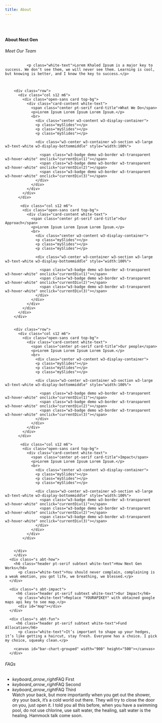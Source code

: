 ```yaml
---
title: About
---
```

<br>
<br>
<div class="section no-pad-bot" id="index-banner">
    <div class="container">
    <h4 class="header pt-serif white-text">About Next Gen</h4>
      <div class="container-inner">
         <h6 class="header pt-serif subtext white-text">Meet Our Team</h6>
             <div class="open-sans">
       
              <p class="white-text">Lorem Khaled Ipsum is a major key to success. We don’t see them, we will never see them. Learning is cool, but knowing is better, and I know the key to success.</p>



        <div class="row">
          <div class="col s12 m6">
            <div class="open-sans card top-bg">
              <div class="card-content white-text">
                <span class="center pt-serif card-title">What We Do</span>
                <p>Lorem Ipsum Lorem Ipsum Lorem Ipsum.</p>
                <br>
                  <div class="center w3-content w3-display-container">
                  <p class="mySlides"></p>
                  <p class="mySlides"></p>
                  <p class="mySlides"></p>
                 
                  <div class="w3-center w3-container w3-section w3-large w3-text-white w3-display-bottommiddle" style="width:100%">
                  
                    <span class="w3-badge demo w3-border w3-transparent w3-hover-white" onclick="currentDiv(1)"></span>
                    <span class="w3-badge demo w3-border w3-transparent w3-hover-white" onclick="currentDiv(2)"></span>
                    <span class="w3-badge demo w3-border w3-transparent w3-hover-white" onclick="currentDiv(3)"></span>
                  </div>
                </div>
              </div>
            </div>
          </div>

           <div class="col s12 m6">
            <div class="open-sans card top-bg">
              <div class="card-content white-text">
                <span class="center pt-serif card-title">Our Approach</span>
                <p>Lorem Ipsum Lorem Ipsum Lorem Ipsum.</p>
                <br>
                  <div class="center w3-content w3-display-container">
                  <p class="mySlides"></p>
                  <p class="mySlides"></p>
                  <p class="mySlides"></p>
                 
                  <div class="w3-center w3-container w3-section w3-large w3-text-white w3-display-bottommiddle" style="width:100%">
                  
                    <span class="w3-badge demo w3-border w3-transparent w3-hover-white" onclick="currentDiv(1)"></span>
                    <span class="w3-badge demo w3-border w3-transparent w3-hover-white" onclick="currentDiv(2)"></span>
                    <span class="w3-badge demo w3-border w3-transparent w3-hover-white" onclick="currentDiv(3)"></span>
                  </div>
                </div>
              </div>
            </div>
          </div>
        </div>

    
        <div class="row">
          <div class="col s12 m6">
            <div class="open-sans card top-bg">
              <div class="card-content white-text">
                <span class="center pt-serif card-title">Our people</span>
                <p>Lorem Ipsum Lorem Ipsum Lorem Ipsum.</p>
                <br>
                  <div class="center w3-content w3-display-container">
                  <p class="mySlides"></p>
                  <p class="mySlides"></p>
                  <p class="mySlides"></p>
                 
                  <div class="w3-center w3-container w3-section w3-large w3-text-white w3-display-bottommiddle" style="width:100%">
                  
                    <span class="w3-badge demo w3-border w3-transparent w3-hover-white" onclick="currentDiv(1)"></span>
                    <span class="w3-badge demo w3-border w3-transparent w3-hover-white" onclick="currentDiv(2)"></span>
                    <span class="w3-badge demo w3-border w3-transparent w3-hover-white" onclick="currentDiv(3)"></span>
                  </div>
                </div>
              </div>
            </div>
          </div>

           <div class="col s12 m6">
            <div class="open-sans card top-bg">
              <div class="card-content white-text">
                <span class="center pt-serif card-title">Impact</span>
                <p>Lorem Ipsum Lorem Ipsum Lorem Ipsum.</p>
                <br>
                  <div class="center w3-content w3-display-container">
                  <p class="mySlides"></p>
                  <p class="mySlides"></p>
                  <p class="mySlides"></p>
                 
                  <div class="w3-center w3-container w3-section w3-large w3-text-white w3-display-bottommiddle" style="width:100%">
                    <span class="w3-badge demo w3-border w3-transparent w3-hover-white" onclick="currentDiv(1)"></span>
                    <span class="w3-badge demo w3-border w3-transparent w3-hover-white" onclick="currentDiv(2)"></span>
                    <span class="w3-badge demo w3-border w3-transparent w3-hover-white" onclick="currentDiv(3)"></span>
                  </div>
                </div>
              </div>
            </div>


        </div>
        </div>
      <div class="s abt-how">
        <h6 class="header pt-serif subtext white-text">How Next Gen Works</h6>
          <p class="white-text">You should never complain, complaining is a weak emotion, you got life, we breathing, we blessed.</p>
      </div>

      <div class="s abt-impact">
         <h6 class="header pt-serif subtext white-text">Our Impact</h6>
          <p class="white-text">Replace "YOURAPIKEY" with obtained google maps api key to see map.</p>
          <div id="map"></div>
      </div>

      <div class="s abt-fun">
         <h6 class="header pt-serif subtext white-text">Fund Allocation</h6>
          <p class="white-text">It’s important to shape up your hedges, it’s like getting a haircut, stay fresh. Everyone has a choice. I pick my choice, squeaky clean.</p>

        <canvas id="bar-chart-grouped" width="900" height="500"></canvas>
      </div>

<div class="s abt-faq white-text">
        <h6 class="header pt-serif subtext white-text">FAQs</h6>
        <ul class="collapsible" data-collapsible="accordion">
              <li class="">
                <div class="collapsible-header"><i class="arrow material-icons">keyboard_arrow_right</i>FAQ First</div>
                <div class="collapsible-body" style="display: none;"><span>It’s important to use cocoa butter. It’s the key to more success, why not live smooth? Why live rough? We don’t see them, we will never see them. I’m giving you cloth talk, cloth. Special cloth alert, cut from a special cloth. Every chance I get, I water the plants, Lion!</span></div>
              </li>
              <li class="">
                <div class="collapsible-header"><i class="arrow material-icons">keyboard_arrow_right</i>FAQ Second</div>
                <div class="collapsible-body" style="display: none;"><span>They key is to have every key, the key to open every door. In life you have to take the trash out, if you have trash in your life, take it out, throw it away, get rid of it, major key. The ladies always say Khaled you smell good, I use no cologne. Cocoa butter is the key.</span></div>
              </li>
              <li>
                <div class="collapsible-header"><i class="arrow material-icons">keyboard_arrow_right</i>FAQ Third</div>
                <div class="collapsible-body"><span>Watch your back, but more importantly when you get out the shower, dry your back, it’s a cold world out there. They will try to close the door on you, just open it. I told you all this before, when you have a swimming pool, do not use chlorine, use salt water, the healing, salt water is the healing. Hammock talk come soon.</span></div>
              </li>
            </ul>
  
</div>


  </div>
</div>

<script>
var slideIndex = 1;
showDivs(slideIndex);

function plusDivs(n) {
  showDivs(slideIndex += n);
}

function currentDiv(n) {
  showDivs(slideIndex = n);
}

function showDivs(n) {
  var i;
  var x = document.getElementsByClassName("mySlides");
  var dots = document.getElementsByClassName("demo");
  if (n > x.length) {slideIndex = 1}    
  if (n < 1) {slideIndex = x.length}
  for (i = 0; i < x.length; i++) {
     x[i].style.display = "none";  
  }
  for (i = 0; i < dots.length; i++) {
     dots[i].className = dots[i].className.replace(" w3-white", "");
  }
  x[slideIndex-1].style.display = "block";  
  dots[slideIndex-1].className += " w3-white";
}
</script>

